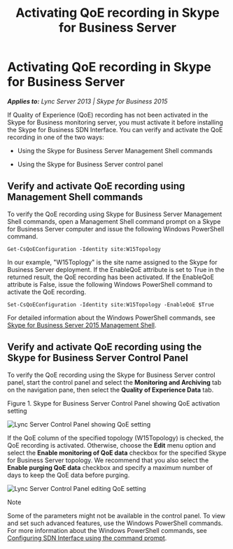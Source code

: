 ﻿---
title: Activating QoE recording in Skype for Business Server
TOCTitle: Activating QoE recording in Skype for Business Server
ms:assetid: 32254d29-c4be-4d1d-80c1-3ec766f2b6f4
ms:mtpsurl: https://msdn.microsoft.com/library/Dn806347(v=office.16)
ms:contentKeyID: 65258663
ms.date: 02/27/2017
mtps_version: v=office.16
---

# Activating QoE recording in Skype for Business Server


_**Applies to:** Lync Server 2013 | Skype for Business 2015_

If Quality of Experience (QoE) recording has not been activated in the Skype for Business monitoring server, you must activate it before installing the Skype for Business SDN Interface. You can verify and activate the QoE recording in one of the two ways:

  - Using the Skype for Business Server Management Shell commands

  - Using the Skype for Business Server control panel

## Verify and activate QoE recording using Management Shell commands

To verify the QoE recording using Skype for Business Server Management Shell commands, open a Management Shell command prompt on a Skype for Business Server computer and issue the following Windows PowerShell command.

    Get-CsQoEConfiguration -Identity site:W15Topology

In our example, "W15Toplogy" is the site name assigned to the Skype for Business Server deployment. If the EnableQoE attribute is set to True in the returned result, the QoE recording has been activated. If the EnableQoE attribute is False, issue the following Windows PowerShell command to activate the QoE recording.

    Set-CsQoEConfiguration -Identity site:W15Topology -EnableQoE $True

For detailed information about the Windows PowerShell commands, see [Skype for Business Server 2015 Management Shell](https://technet.microsoft.com/library/gg398474.aspx).

## Verify and activate QoE recording using the Skype for Business Server Control Panel

To verify the QoE recording using the Skype for Business Server control panel, start the control panel and select the **Monitoring and Archiving** tab on the navigation pane, then select the **Quality of Experience Data** tab.

Figure 1. Skype for Business Server Control Panel showing QoE activation setting

  
![Lync Server Control Panel showing QoE setting](../images/Dn806347.lync_sdni_view_qoe_setting_in_control_pannel(Office.16).png "Lync Server Control Panel showing QoE setting")

If the QoE column of the specified topology (W15Topology) is checked, the QoE recording is activated. Otherwise, choose the **Edit** menu option and select the **Enable monitoring of QoE data** checkbox for the specified Skype for Business Server topology. We recommend that you also select the **Enable purging QoE data** checkbox and specify a maximum number of days to keep the QoE data before purging.

  
![Lync Server Control Panel editing QoE setting](../images/Dn806347.lync_sdni_set_qoe_setting_in_control_pannel(Office.16).png "Lync Server Control Panel editing QoE setting")

> [!NOTE]
> Some of the parameters might not be available in the control panel. To view and set such advanced features, use the Windows PowerShell commands. For more information about the Windows PowerShell commands, see [Configuring SDN Interface using the command prompt](configuring-sdn-interface-using-the-command-prompt.md).


